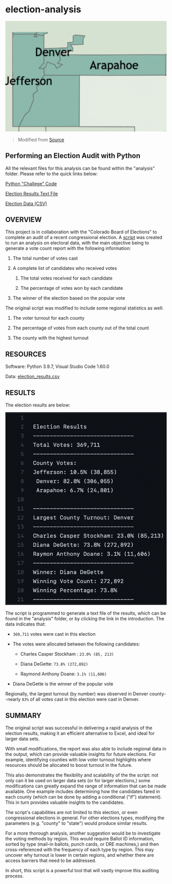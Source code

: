 # election-analysis


![alt text](https://github.com/farwaali08/election-analysis/blob/b1b9ead30a91209ad88af31be0546a19e972f3fd/analysis/Counties.png)
> Modified from [Source](https://coloradosun.com/2021/06/09/colorado-vaccination-rates/)

## Performing an Election Audit with Python

All the relevant files for this analysis can be found within the "analysis" folder. Please refer to the quick links below:

[Python "Challege" Code](https://github.com/farwaali08/election-analysis/blob/7d21a6e0653389dd9c168989e4d69f00f83b0ac5/analysis/PyPoll_Challenge.py)

[Election Results Text File](https://github.com/farwaali08/election-analysis/blob/7d21a6e0653389dd9c168989e4d69f00f83b0ac5/analysis/election_analysis.txt)

[Election Data (CSV)](https://github.com/farwaali08/election-analysis/blob/7d21a6e0653389dd9c168989e4d69f00f83b0ac5/analysis/election_results.csv)



## **OVERVIEW**

This project is in collaboration with the "Colorado Board of Elections" to complete an audit of a recent congressional election. A [script](https://github.com/farwaali08/election-analysis/blob/7d21a6e0653389dd9c168989e4d69f00f83b0ac5/analysis/PyPoll_Challenge.py) was created to run an analysis on electoral data, with the main objective being to generate a vote count report with the following information:

1. The total number of votes cast

2. A complete list of candidates who received votes

   1. The total votes received for each candidate 

   2. The percentage of votes won by each candidate

3. The winner of the election based on the popular vote


The original script was modified to include some regional statistics as well:

1. The voter turnout for each county

2. The percentage of votes from each county out of the total count

3. The county with the highest turnout


## **RESOURCES**

Software: Python 3.9.7, Visual Studio Code 1.60.0 

Data: [election_results.csv](https://github.com/farwaali08/election-analysis/blob/7d21a6e0653389dd9c168989e4d69f00f83b0ac5/analysis/election_results.csv)

## **RESULTS**

The election results are below:

![alt text](https://github.com/farwaali08/election-analysis/blob/95a3750fe8da32aea512a84f10e19d1302f18898/analysis/election%20results.png)

The script is programmed to generate a text file of the results, which can be found in the "analysis" folder, or by clicking the link in the introduction. The data indicates that:

* `369,711` votes were cast in this election

* The votes were allocated between the following candidates:

  - Charles Casper Stockham : `23.0% (85, 213)`
  
  - Diana DeGette:            `73.8% (272,892)` 
  
  - Raymond Anthony Doane:    `3.1% (11,606)` 

* Diana DeGette is the winner of the popular vote


Regionally, the largest turnout (by number) was observed in Denver county--nearly `83%` of all votes cast in this election were cast in Denver.

## **SUMMARY**

The original script was successful in delivering a rapid analysis of the election results, making it an efficient alternative to Excel, and ideal for larger data sets. 

With small modifications, the report was also able to include regional data in the output, which can provide valuable insights for future elections. For example, identifying counties with low voter turnout highlights where resources should be allocated to boost turnout in the future. 

This also demonstrates the flexibility and scalability of the the script: not only can it be used on larger data sets (or for larger elections,) some modifications can greatly expand the range of information that can be made available. One example includes determining how the candidates fared in each county (which can be done by adding a conditional ("if") statement). This in turn provides valuable insights to the candidates. 

 The script's capabilities are not limited to this election, or even congressional elections in general. For other elections types, modifying the parameters (e.g. "county" to "state") would produce similar results.

For a more thorough analysis, another suggestion would be to investigate the voting methods by region. This would require Ballot ID information, sorted by type (mail-in ballots, punch cards, or DRE machines,) and then cross-referenced with the frequency of each type by region. This may uncover why turnout is lower in certain regions, and whether there are access barriers that need to be addressed.

In short, this script is a powerful tool that will vastly improve this auditing process.
